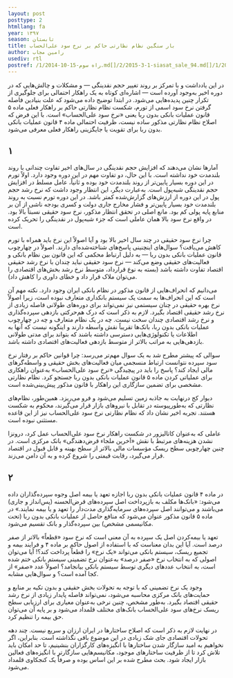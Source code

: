 ```yaml
---
layout: post
posttype: 2
htmllang: fa
year: ۱۳۹۷
season: تابستان
title: بار سنگین نظام نظارتی حاکم بر نرخ سود علی‌الحساب 
author: رامین مجاب
usediv: rtl
postref: /1/2014-10-15-راه سوم.md[]/2/2015-3-1-siasat_sale_94.md[]/1/2016-6-29-بلوغ تصمیم‌گیری در سیاست‌گذاری پولی.md[]/2/2018-6-1-sekeye_ramzarz.md[]/2/2017-6-6-mosahebe_roshd.md[]/2/2019-4-23-roshd.md[]/2/2019-12-26-fesade_gheimatgozari.md[]/2/2020-5-11-hazfe_sefr.md[]/2/2016-10-2-nerkhearze_saderat.md[]/2/2020-4-13-vazife_12.md
---
```


در این یادداشت و با تمرکز بر روند تغییر حجم نقدینگی — و مشکلات و چالش‌هایی که در دوره اخیر به‌وجود آورده است — اشاره‌ای کوتاه به یک راهکار احتمالی برای جلوگیری از تکرار چنین پدیده‌هایی می‌شود. در ابتدا توضیح داده می‌شود که علت بنیادین فاصله گرفتن نرخ سود اسمی از تورم، شکست نظام نظارتی حاکم بر راهکار فعلی ماده ۵ قانون عملیات بانکی بدون ربا یعنی «نرخ سود علی‌الحساب» است. با این فرض که اصلاح نظام نظارتی مذکور ساده نیست، ظرفیت احتمالی ماده ۴ قانون عملیات بانکی بدون ربا برای تقویت یا جایگزینی راهکار فعلی معرفی می‌شود. 

## ۱

آمارها نشان می‌دهند که افزایش حجم نقدینگی در سال‌های اخیر تفاوت چندانی با روند بلندمدت خود نداشته است. با این حال، دو تفاوت مهم در این دوره وجود دارد. اولاً تورم در این دوره بسیار پایین‌تر از روند بلندمدت خود بوده و ثانیاً، عامل مسلط در افزایش حجم نقدینگی شبه‌پول است. به‌عبارت دیگر، این انتظار وجود داشت که نرخ رشد حجم پول در این دوره از ارزش‌های گزارش‌شده کمتر باشد. در این دوره تورم نسبت به روند بلندمدت خود بسیار پایین‌تر و فشار مخارج جاری دولت و کسری بودجه ناشی از آن بر منابع پایه پولی کم بود. مانع اصلی در تحقق انتظار مذکور، نرخ سود حقیقی نسبتاً بالا بود. در واقع نرخ سود بالا همان عاملی است که جزء شبه‌پول در نقدینگی را تحریک کرده است. 

چرا نرخ سود حقیقی در چند سال اخیر بالا بود و آیا اصولاً این نرخ باید همراه با تورم کاهش می‌یافت؟ سوال‌های اینچنینی پاسخ‌های شناخته‌شده‌ای دارند. اصولاً در چهارچوب قانون عملیات بانکی بدون ربا — به دلیل ارتباط محکمی که این قانون بین نظام بانکی و فعالیت‌های حقیقی وضع می‌کند — نرخ سود حقیقی نباید چندان با نرخ رشد حقیقی اقتصاد تفاوت داشته باشد (بسته به نوع قرارداد، متوسط نرخ رشد بخش‌‌های اقتصادی را می‌توان ملاک قرار داد و خطای داوری را کاهش داد). 

می‌دانیم که انحراف‌هایی از قانون مذکور در نظام بانکی ایران وجود دارد. نکته مهم آن است که این انحراف‌ها به سمت یک سیستم بانکداری متعارف نبوده است، زیرا اصولاً نرخ بهره حقیقی در چنان سیستمی نیز نمی‌تواند برای دوره‌های طولانی فاصله زیادی از نرخ رشد حقیقی اقتصاد بگیرد. لازم به ذکر است که درک هم‌حرکتی بازدهی سپرده‌گذاری و نرخ رشد اقتصادی چندان سخت نیست. چه در یک نظام متعارف و چه در چهارچوب عملیات بانکی بدون ربا، بانک‌ها تقریباً نقش واسطه دارند و اینگونه نیست که آنها به اطلاعات یا تکنولوژی‌هایی دسترسی داشته باشند که بتواند برای مدتی طولانی بازدهی‌هایی به مراتب بالاتر از متوسط بازدهی فعالیت‌های اقتصادی داشته باشد.

سوالی که پیشتر مطرح شد به یک سوال مهم‌تر می‌رسد: چرا قوانین حاکم بر رفتار نرخ سود سپرده نتوانست ارتباط منسجمی میان فعالیت‌های بخش حقیقی و واسطه‌گرهای مالی ایجاد کند؟ پاسخ را باید در پیچیدگی «نرخ سود علی‌الحساب» به‌عنوان راهکاری برای عملیاتی کردن ماده ۵ قانون عملیات بانکی بدون ربا جستجو کرد. نظام نظارتی مشخصی برای تضمین سازگاری این راهکار با قانون مذکور پیش‌بینی‌شده است. 

دیوار کج درنهایت به جاذبه زمین تسلیم می‌شود و فرو می‌ریزد. همین‌طور، نظام‌های نظارتی که به‌طورپیوسته در تقابل با نیروهای بازار قرار می‌گیرند، محکوم به شکست هستند. تجربه اخیر نشان داد که نظام نظارتی نرخ سود علی‌الحساب نیز از این قاعده مستثنی نبوده است.

عاملی که به‌عنوان کاتالیزور در شکست راهکار نرخ سود علی‌الحساب عمل کرد، درونزا نشدن هزینه‌های مرتبط با نقش «آخرین ملجاء قرض‌دهندگی» بانک مرکزی است. در چنین چهارچوبی سطح ریسک مؤسسات مالی بالاتر از سطح بهینه و قابل قبول در اقتصاد قرار می‌گیرد، رقابت قیمتی را شروع کرده و به آن دامن می‌زند.

## ۲

در ماده ۴ قانون عملیات بانکی بدون ربا اجازه تعهد یا بیمه اصل وجوه سپرده‌گذاران داده می‌شود: «بانک‌ها مکلف به بازپرداخت اصل سپرده‌های قرض‌الحسنه (‌پس‌انداز و جاری) می‌باشند و می‌توانند اصل سپرده‌های سرمایه‌گذاری مدت‌دار ‌را تعهد و یا بیمه نمایند.» در ماده ۵ قانون مذکور عنوان می‌شود که منافع حاصل از عملیات بانکی بدون ربا (تحت مکانیسمی مشخص) بین سپرده‌گذار و بانک تقسیم می‌شود. 

تعهد یا بیمه‌کردن اصل یک سپرده به آن معنی است که نرخ سود «قطعاً» بالاتر از صفر درصد است. آیا این بدان معناست که با استفاده از اصول حاکم بر ماده ۴ و فرایند بیمه و تجمیع ریسک، سیستم بانکی می‌تواند «یک نرخ» را قطعاً پرداخت کند؟! آیا می‌توان اصولی که به انتخاب نرخ «صفر درصد» به‌عنوان نرخ تضمینی سیستم بانکی ختم شده است، به انتخاب عددهای دیگری توسط سیستم بانکی بیانجامد؟ اصولاً عدد «صفر» از کجا آمده است؟ و سوال‌هایی مشابه.

وجود یک نرخ تضمینی که با توجه به تحولات بخش حقیقی و بدون تکیه بر منابع و حمایت‌های بانک مرکزی محاسبه می‌شود، نمی‌تواند فاصله پایدار زیادی از نرخ رشد حقیقی اقتصاد بگیرد. به‌طور مشخص، چنین نرخی به‌عنوان معیاری برای ارزیابی سطح ریسک نرخ‌های سود علی‌الحساب بانک‌های مختلف قلمداد می‌شود و بر پایه آن می‌توان حق بیمه را تنظیم کرد.

در نهایت لازم به ذکر است که اصلاح ساختارها در ایران ارزان و سریع نیست. چند دهه تحولات اقتصادی جای شک زیادی در این موضوع باقی نگذاشته است. بنابراین، اگر نخواهیم به امید سازگار شدن ساختارها با انگیزه‌های کارگزاران بنشینیم، تا حد امکان باید تلاش کرد تا از ظرفیت ساختارهای موجود، مکانیسم‌هایی سازگارتر با انگیزه‌های فعالین بازار ایجاد شود. بحث مطرح شده بر این اساس بوده و صرفاً یک کنجکاوی قلمداد می‌شود. 